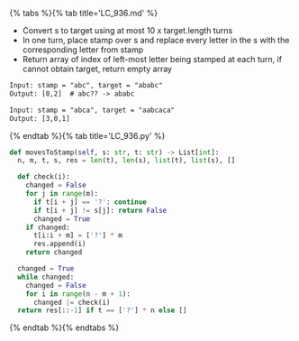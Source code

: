 {% tabs %}{% tab title='LC_936.md' %}

* Convert s to target using at most 10 x target.length turns
* In one turn, place stamp over s and replace every letter in the s with the corresponding letter from stamp
* Return array of index of left-most letter being stamped at each turn, if cannot obtain target, return empty array

```txt
Input: stamp = "abc", target = "ababc"
Output: [0,2]  # abc?? -> ababc

Input: stamp = "abca", target = "aabcaca"
Output: [3,0,1]
```

{% endtab %}{% tab title='LC_936.py' %}

```py
def movesToStamp(self, s: str, t: str) -> List[int]:
  n, m, t, s, res = len(t), len(s), list(t), list(s), []

  def check(i):
    changed = False
    for j in range(m):
      if t[i + j] == '?': continue
      if t[i + j] != s[j]: return False
      changed = True
    if changed:
      t[i:i + m] = ['?'] * m
      res.append(i)
    return changed

  changed = True
  while changed:
    changed = False
    for i in range(n - m + 1):
      changed |= check(i)
  return res[::-1] if t == ['?'] * n else []
```

{% endtab %}{% endtabs %}

